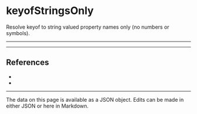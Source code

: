 <!-- Important! Do not modify comment blocks. They are necessary for the transformer to work properly -->

<!-- title -->
# keyofStringsOnly

<!-- shortDescription -->
Resolve keyof to string valued property names only (no numbers or symbols).

---

<!-- extendedDescription -->


---

<!-- references -->
## References
- []()
- []()
---

<!-- footer -->
The data on this page is available as a JSON object. Edits can be made in either JSON or here in Markdown.
